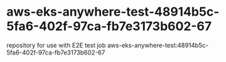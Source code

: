 # aws-eks-anywhere-test-48914b5c-5fa6-402f-97ca-fb7e3173b602-67
repository for use with E2E test job aws-eks-anywhere-test:48914b5c-5fa6-402f-97ca-fb7e3173b602-67
